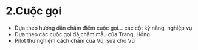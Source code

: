 # 2.Cuộc gọi

* Dựa theo hướng dẫn chấm điểm cuộc gọi... các cột kỹ năng, nghiệp vụ
* Dựa theo các cuộc gọi đã chấm mẫu của Trang, Hồng
* Pilot thử nghiệm cách chấm của Vũ, sửa cho Vũ

